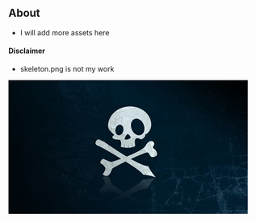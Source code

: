 ## About

- I will add more assets here

#### Disclaimer

- skeleton.png is not my work


![image](./skeleton.png)
